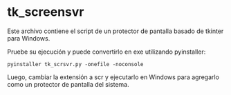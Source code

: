 # tk_screensvr

Este archivo contiene el script de un protector de pantalla basado de tkinter para Windows.

Pruebe su ejecución y puede convertirlo en exe utilizando pyinstaller:

    pyinstaller tk_scrsvr.py -onefile -noconsole
  
Luego, cambiar la extensión a scr y ejecutarlo en Windows para agregarlo como un protector de pantalla del sistema.
